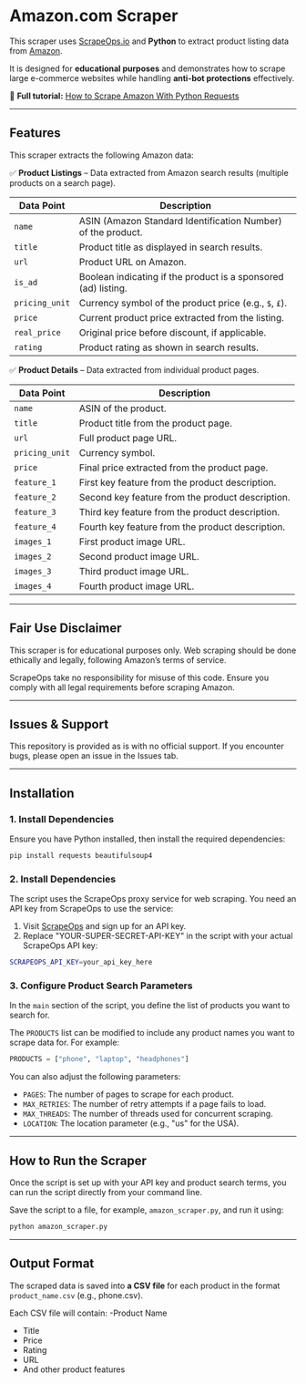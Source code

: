 # Amazon.com Scraper  

This scraper uses [ScrapeOps.io](https://scrapeops.io/) and **Python** to extract product listing data from [Amazon](amazon.com).  

It is designed for **educational purposes** and demonstrates how to scrape large e-commerce websites while handling **anti-bot protections** effectively.  

📖 **Full tutorial:** [How to Scrape Amazon With Python Requests](https://scrapeops.io/python-web-scraping-playbook/python-scrape-amazon/)

---

## Features  

This scraper extracts the following Amazon data:  

✅ **Product Listings** – Data extracted from Amazon search results (multiple products on a search page).


| Data Point       | Description |
|-----------------|-------------|
| `name` | ASIN (Amazon Standard Identification Number) of the product. |
| `title` | Product title as displayed in search results. |
| `url` | Product URL on Amazon. |
| `is_ad` | Boolean indicating if the product is a sponsored (ad) listing. |
| `pricing_unit` | Currency symbol of the product price (e.g., `$`, `£`). |
| `price` | Current product price extracted from the listing. |
| `real_price` | Original price before discount, if applicable. |
| `rating` | Product rating as shown in search results. |

✅ **Product Details** – Data extracted from individual product pages.

| Data Point       | Description |
|-----------------|-------------|
| `name` | ASIN of the product. |
| `title` | Product title from the product page. |
| `url` | Full product page URL. |
| `pricing_unit` | Currency symbol. |
| `price` | Final price extracted from the product page. |
| `feature_1` | First key feature from the product description. |
| `feature_2` | Second key feature from the product description. |
| `feature_3` | Third key feature from the product description. |
| `feature_4` | Fourth key feature from the product description. |
| `images_1` | First product image URL. |
| `images_2` | Second product image URL. |
| `images_3` | Third product image URL. |
| `images_4` | Fourth product image URL. |


---

## Fair Use Disclaimer
This scraper is for educational purposes only. Web scraping should be done ethically and legally, following Amazon’s terms of service.

ScrapeOps take no responsibility for misuse of this code. Ensure you comply with all legal requirements before scraping Amazon.

---

## Issues & Support
This repository is provided as is with no official support. If you encounter bugs, please open an issue in the Issues tab.

---

## Installation  

### 1. Install Dependencies  
Ensure you have Python installed, then install the required dependencies:  

```bash
pip install requests beautifulsoup4
```

### 2. Install Dependencies  
The script uses the ScrapeOps proxy service for web scraping. You need an API key from ScrapeOps to use the service:

1. Visit [ScrapeOps](https://scrapeops.io/) and sign up for an API key.
2. Replace "YOUR-SUPER-SECRET-API-KEY" in the script with your actual ScrapeOps API key:


```bash
SCRAPEOPS_API_KEY=your_api_key_here
```

### 3. Configure Product Search Parameters
In the `main` section of the script, you define the list of products you want to search for. 

The `PRODUCTS` list can be modified to include any product names you want to scrape data for. For example:

```python
PRODUCTS = ["phone", "laptop", "headphones"]
```

You can also adjust the following parameters:

- `PAGES`: The number of pages to scrape for each product.
- `MAX_RETRIES`: The number of retry attempts if a page fails to load.
- `MAX_THREADS`: The number of threads used for concurrent scraping.
- `LOCATION`: The location parameter (e.g., "us" for the USA).


---

## How to Run the Scraper
Once the script is set up with your API key and product search terms, you can run the script directly from your command line.

Save the script to a file, for example, `amazon_scraper.py`, and run it using:


```bash
python amazon_scraper.py
```

---

## Output Format
The scraped data is saved into **a CSV file** for each product in the format `product_name.csv` (e.g., phone.csv).

Each CSV file will contain:
 -Product Name
- Title
- Price
- Rating
- URL
- And other product features
